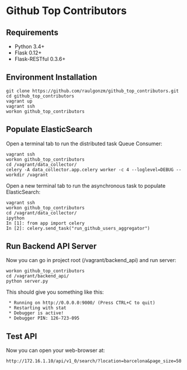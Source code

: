 # Github Top Contributors

## Requirements
- Python 3.4+
- Flask 0.12+
- Flask-RESTful 0.3.6+

## Environment Installation

```
git clone https://github.com/raulgonzm/github_top_contributors.git
cd github_top_contributors
vagrant up
vagrant ssh
workon github_top_contributors
```

## Populate ElasticSearch

Open a terminal tab to run the distributed task Queue Consumer:

```
vagrant ssh
workon github_top_contributors
cd /vagrant/data_collector/
celery -A data_collector.app.celery worker -c 4 --loglevel=DEBUG --workdir /vagrant
```

Open a new terminal tab to run the asynchronous task to populate ElasticSearch:

```
vagrant ssh
workon github_top_contributors
cd /vagrant/data_collector/
ipython
In [1]: from app import celery
In [2]: celery.send_task("run_github_users_aggregator")
```

## Run Backend API Server

Now you can go in project root (/vagrant/backend_api) and run server:

```
workon github_top_contributors
cd /vagrant/backend_api/
python server.py 
```

This should give you something like this:

```
 * Running on http://0.0.0.0:9000/ (Press CTRL+C to quit)
 * Restarting with stat
 * Debugger is active!
 * Debugger PIN: 126-723-095 
```

## Test API
Now you can open your web-browser at:

```
http://172.16.1.10/api/v1_0/search/?location=barcelona&page_size=50
```